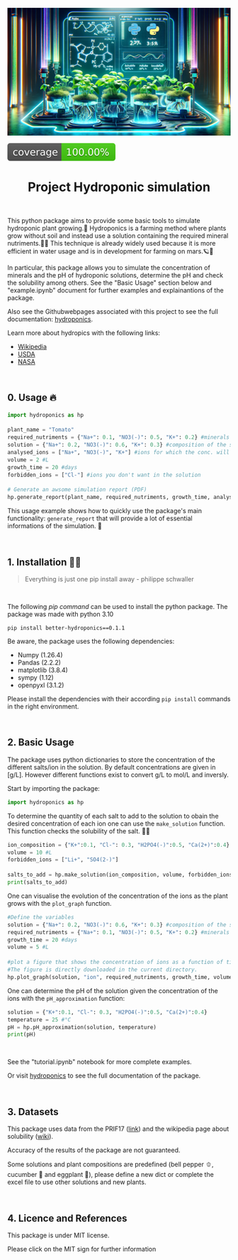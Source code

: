 ![Project Logo](assets/Banner.webp)

![Coverage Status](assets/coverage-badge.svg)

<h1 align="center">
Project Hydroponic simulation
</h1>

<br>

This python package aims to provide some basic tools to simulate hydroponic plant growing.🌱 Hydroponics is a farming method where plants grow without soil and instead use a solution containing the required mineral nutriments.👨‍🌾 This technique is already widely used because it is more efficient in water usage and is in development for farming on mars.🪐🚀

In particular, this package allows you to simulate the concentration of minerals and the pH of hydroponic solutions, determine the pH and check the solubility among others.
See the "Basic Usage" section below and "example.ipynb" document for further examples and explainantions of the package.

Also see the Githubwebpages associated with this project to see the full documentation: [hydroponics](https://nilstheeten.github.io/Project_ppchem/index.html).

Learn more about hydropics with the following links: 
 - [Wikipedia](https://en.wikipedia.org/wiki/Hydroponics#:~:text=Hydroponics%20is%20a%20type%20of,solutions%20in%20an%20artificial%20environment)
 - [USDA](https://www.nal.usda.gov/farms-and-agricultural-production-systems/hydroponics)
 - [NASA](https://www.nasa.gov/science-research/nasa-plant-researchers-explore-question-of-deep-space-food-crops/)

<br>

## 0. Usage 🔥

```python
import hydroponics as hp

plant_name = "Tomato"
required_nutriments = {"Na+": 0.1, "NO3(-)": 0.5, "K+": 0.2} #minerals needed by the plant
solution = {"Na+": 0.2, "NO3(-)": 0.6, "K+": 0.3} #composition of the solution {"ion_name":conc. [g/L]}
analysed_ions = ["Na+", "NO3(-)", "K+"] #ions for which the conc. will be analysed
volume = 2 #L
growth_time = 20 #days
forbidden_ions = ["Cl-"] #ions you don't want in the solution

# Generate an awsome simulation report (PDF)
hp.generate_report(plant_name, required_nutriments, growth_time, analysed_ions, solution, volume, forbidden_ions = forbidden_ions)

```

This usage example shows how to quickly use the package's main functionality: `generate_report` that will provide a lot of essential informations of the simulation. 📝

<br>

## 1. Installation 👩‍💻

 > Everything is just one pip install away - philippe schwaller
<br>

The following *pip command* can be used to install the python package. The package was made with python 3.10
```
pip install better-hydroponics==0.1.1
```
  
Be aware, the package uses the following dependencies:
 * Numpy (1.26.4)
 * Pandas (2.2.2)
 * matplotlib (3.8.4)
 * sympy (1.12)
 * openpyxl (3.1.2)

Please install the dependencies with their according `pip install` commands in the right environment.

<br>

## 2. Basic Usage  
The package uses python dictionaries to store the concentration of the different salts/ion in the solution. By default concentrations are given in [g/L]. However different functions exist to convert g/L to mol/L and inversly.

Start by importing the package:

```python
import hydroponics as hp
```

To determine the quantity of each salt to add to the solution to obain the desired concentration of each ion one can use the `make_solution` function. This function checks the solubility of the salt. 🧑‍🔬

```python
ion_composition = {"K+":0.1, "Cl-": 0.3, "H2PO4(-)":0.5, "Ca(2+)":0.4} #desired concentrations in [g/L]
volume = 10 #L
forbidden_ions = ["Li+", "SO4(2-)"]

salts_to_add = hp.make_solution(ion_composition, volume, forbidden_ions)
print(salts_to_add)

```

One can visualise the evolution of the concentration of the ions as the plant grows with the `plot_graph` function.

```python
#Define the variables
solution = {"Na+": 0.2, "NO3(-)": 0.6, "K+": 0.3} #composition of the solution {"ion_name":conc. [g/L]}
required_nutriments = {"Na+": 0.1, "NO3(-)": 0.5, "K+": 0.2} #minerals needed by the plant
growth_time = 20 #days
volume = 5 #L

#plot a figure that shows the concentration of ions as a function of time.
#The figure is directly downloaded in the current directory.
hp.plot_graph(solution, "ion", required_nutriments, growth_time, volume)

```

One can determine the pH of the solution given the concentration  of the ions with the `pH_approximation` function:

```python
solution = {"K+":0.1, "Cl-": 0.3, "H2PO4(-)":0.5, "Ca(2+)":0.4}
temperature = 25 #°C
pH = hp.pH_approximation(solution, temperature)
print(pH)
```
<br>

See the "tutorial.ipynb" notebook for more complete examples.

Or visit [hydroponics](https://nilstheeten.github.io/Project_ppchem/index.html) to see the full documentation of the package.

<br>

## 3. Datasets  

This package uses data from the PRIF17 ([link](https://www.agroscope.admin.ch/agroscope/en/home/topics/plant-production/field-crops/Pflanzenernaehrung/grud.html)) and the wikipedia page about solubility ([wiki](https://en.wikipedia.org/wiki/Solubility_table)).

Accuracy of the results of the package are not guaranteed.

Some solutions and plant compositions are predefined (bell pepper 🫑, cucumber 🥒 and eggplant 🍆), please define a new dict or complete the excel file to use other solutions and new plants.


<br>

## 4. Licence and References  
This package is under MIT license.

Please click on the MIT sign for further information





